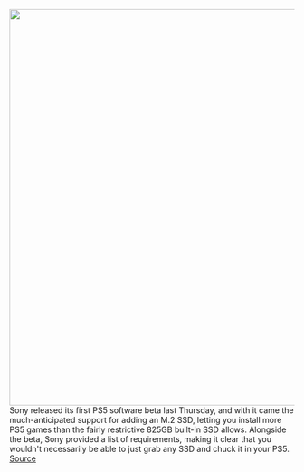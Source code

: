 <img src='https://cdn.vox-cdn.com/thumbor/FiCEjVhCZus7usdIZ71NxUnBJhs=/0x0:2000x1325/1200x800/filters:focal(840x503:1160x823)/cdn.vox-cdn.com/uploads/chorus_image/image/69674662/ps5ssd2_2.0.jpg' width='700px' /><br/>
Sony released its first PS5 software beta last Thursday, and with it came the much-anticipated support for adding an M.2 SSD, letting you install more PS5 games than the fairly restrictive 825GB built-in SSD allows. Alongside the beta, Sony provided a list of requirements, making it clear that you wouldn't necessarily be able to just grab any SSD and chuck it in your PS5.
<a href='https://www.theverge.com/22602046/best-ps5-m2-ssd-options-buying-guide-which-drives-compatible-playstation-5'> Source <a/>